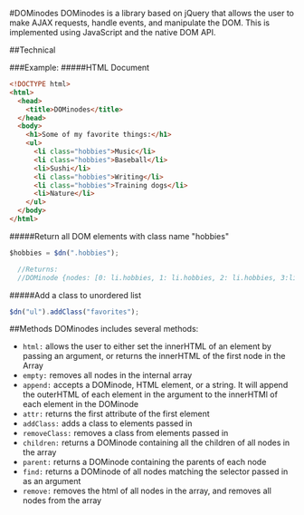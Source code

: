 #DOMinodes
DOMinodes is a library based on jQuery that allows the user to make AJAX requests, handle events, and manipulate the DOM. This is implemented using JavaScript and the native DOM API.

##Technical

###Example:
#####HTML Document
```html
<!DOCTYPE html>
<html>
  <head>
    <title>DOMinodes</title>
  </head>
  <body>
    <h1>Some of my favorite things:</h1>
    <ul>
      <li class="hobbies">Music</li>
      <li class="hobbies">Baseball</li>
      <li>Sushi</li>
      <li class="hobbies">Writing</li>
      <li class="hobbies">Training dogs</li>
      <li>Nature</li>
    </ul>
  </body>
</html>
```
#####Return all DOM elements with class name "hobbies"
```javascript
$hobbies = $dn(".hobbies");

  //Returns:
  //DOMinode {nodes: [0: li.hobbies, 1: li.hobbies, 2: li.hobbies, 3:li.hobbies]}
```

#####Add a class to unordered list
```javascript
$dn("ul").addClass("favorites");
```

##Methods
DOMinodes includes several methods:
- ```html:``` allows the user to either set the innerHTML of an element by passing an argument, or returns the innerHTML of the first node in the Array
- ```empty:``` removes all nodes in the internal array
- ```append:``` accepts a DOMinode, HTML element, or a string. It will append the outerHTML of each element in the argument to the innerHTMl of each element in the DOMinode
- ```attr:``` returns the first attribute of the first element
- ```addClass:``` adds a class to elements passed in
- ```removeClass:``` removes a class from elements passed in
- ```children:``` returns a DOMinode containing all the children of all nodes in the array
- ```parent:``` returns a DOMinode containing the parents of each node
- ```find:``` returns a DOMinode of all nodes matching the selector passed in as an argument
- ```remove:``` removes the html of all nodes in the array, and removes all nodes from the array

